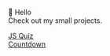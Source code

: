 👋 Hello <br>
Check out my small projects.

[JS Quiz](https://js-quiz-57869.web.app/) <br>
[Countdown](https://earthday-count.firebaseapp.com/)

